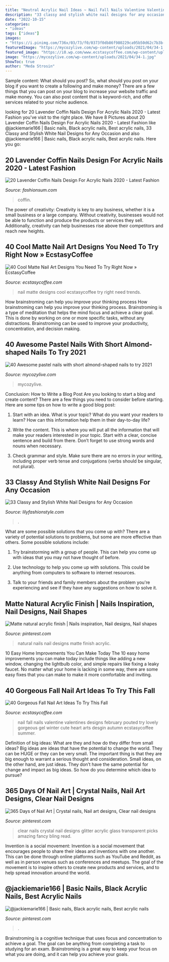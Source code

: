 ```yaml
---
title: "Neutral Acrylic Nail Ideas ~ Nail Fall Nails Valentine Valentines Designs February Pouted Try Lovely Gorgeous Gel Winter Cute Heart Arts Desgin Autumn Ecstasycoffee Summer"
description: "33 classy and stylish white nail designs for any occasion"
date: "2022-10-15"
categories:
- "ideas"
tags: ["ideas"]
images:
- "https://i.pinimg.com/736x/03/73/f0/0373f0db86f980229ca95b50d62c7b3b--clear-nails-crystal-nails.jpg"
featuredImage: "https://mycozylive.com/wp-content/uploads/2021/04/34-1.jpg"
featured_image: "https://i0.wp.com/www.ecstasycoffee.com/wp-content/uploads/2016/09/Matte-Nail-Art-Ideas-@EcstasyCoffee-7.jpg"
image: "https://mycozylive.com/wp-content/uploads/2021/04/34-1.jpg"
ShowToc: true
author: "Meda Strosin"
---
```



Sample content: What should you post?
So, what should you post on your blog if you want to create a following and make money? 
There are a few things that you can post on your blog to increase your website traffic and make money. You can also post content that is keyword-rich, and offer services related to your niche audience.

	

		
looking for 20 Lavender Coffin Nails Design For Acrylic Nails 2020 - Latest Fashion you've visit to the right place. We have 8 Pictures about 20 Lavender Coffin Nails Design For Acrylic Nails 2020 - Latest Fashion like @jackiemarie166 | Basic nails, Black acrylic nails, Best acrylic nails, 33 Classy and Stylish White Nail Designs for Any Occasion and also @jackiemarie166 | Basic nails, Black acrylic nails, Best acrylic nails. Here you go:
		
    
## 20 Lavender Coffin Nails Design For Acrylic Nails 2020 - Latest Fashion

<img loading=lazy src="https://fashionsum.com/wp-content/uploads/2020/04/8-2.jpg" onerror="this.onerror=null;this.src='https://tse3.mm.bing.net/th?id=OIP.O-gGP9UXvMXeL6oBn_hTkQHaKZ&amp;pid=15.1';" alt="20 Lavender Coffin Nails Design For Acrylic Nails 2020 - Latest Fashion">

_Source: fashionsum.com_

>coffin. 

	

The power of creativity:
Creativity is key to any business, whether it is a small business or a large company. Without creativity, businesses would not be able to function and produce the products or services they sell. Additionally, creativity can help businesses rise above their competitors and reach new heights.

    
## 40 Cool Matte Nail Art Designs You Need To Try Right Now » EcstasyCoffee

<img loading=lazy src="https://i0.wp.com/www.ecstasycoffee.com/wp-content/uploads/2016/09/Matte-Nail-Art-Ideas-@EcstasyCoffee-7.jpg" onerror="this.onerror=null;this.src='https://tse2.mm.bing.net/th?id=OIP.C2T3nz9OcxJx8llxIZThUwHaIW&amp;pid=15.1';" alt="40 Cool Matte Nail Art Designs You Need To Try Right Now » EcstasyCoffee">

_Source: ecstasycoffee.com_

>nail matte designs cool ecstasycoffee try right need trends. 

	

How brainstroming can help you improve your thinking process
How brainstroming can help you improve your thinking process. Brainstroming is a type of meditation that helps the mind focus and achieve a clear goal. This is done by working on one or more specific tasks, without any distractions. Brainstroming can be used to improve your productivity, concentration, and decision making.

    
## 40 Awesome Pastel Nails With Short Almond-shaped Nails To Try 2021

<img loading=lazy src="https://mycozylive.com/wp-content/uploads/2021/04/34-1.jpg" onerror="this.onerror=null;this.src='https://tse2.mm.bing.net/th?id=OIP.b6iiOIN5SlvDLL0lnA2FnwHaLH&amp;pid=15.1';" alt="40 Awesome pastel nails with short almond-shaped nails to try 2021">

_Source: mycozylive.com_

>mycozylive. 

	

Conclusion: How to Write a Blog Post
Are you looking to start a blog and create content? There are a few things you need to consider before starting. Here are some tips on how to write a good blog post:
1. Start with an idea. What is your topic? What do you want your readers to learn? How can this information help them in their day-to-day life?

2. Write the content. This is where you will put all the information that will make your readers interested in your topic. Start with a clear, concise sentence and build from there. Don’t forget to use strong words and nouns when necessary.

3. Check grammar and style. Make sure there are no errors in your writing, including proper verb tense and conjugations (verbs should be singular, not plural).

    
## 33 Classy And Stylish White Nail Designs For Any Occasion

<img loading=lazy src="https://lilyfashionstyle.com/wp-content/uploads/2021/05/20-5-683x1024.jpg" onerror="this.onerror=null;this.src='https://tse4.mm.bing.net/th?id=OIP.oOJf9nAj4FOnQll7QeBzYQHaLG&amp;pid=15.1';" alt="33 Classy and Stylish White Nail Designs for Any Occasion">

_Source: lilyfashionstyle.com_

>. 

	

What are some possible solutions that you come up with?
There are a variety of potential solutions to problems, but some are more effective than others. Some possible solutions include:
1. Try brainstorming with a group of people. This can help you come up with ideas that you may not have thought of before.

2. Use technology to help you come up with solutions. This could be anything from computers to software to internet resources.

3. Talk to your friends and family members about the problem you're experiencing and see if they have any suggestions on how to solve it.

    
## Matte Natural Acrylic Finish | Nails Inspiration, Nail Designs, Nail Shapes

<img loading=lazy src="https://i.pinimg.com/736x/af/e8/41/afe841254acf28757ebbe85bf285a43f--my-life-natural.jpg" onerror="this.onerror=null;this.src='https://tse4.mm.bing.net/th?id=OIP.PQZLxNUUqAKGjYp0LtS2IwHaJ3&amp;pid=15.1';" alt="Matte natural acrylic finish | Nails inspiration, Nail designs, Nail shapes">

_Source: pinterest.com_

>natural nails nail designs matte finish acrylic. 

	

10 Easy Home Improvements You Can Make Today
The 10 easy home improvements you can make today include things like adding a new window, changing the lightbulb color, and simple repairs like fixing a leaky faucet. No matter what your home is lacking in some way, there are some easy fixes that you can make to make it more comfortable and inviting.

    
## 40 Gorgeous Fall Nail Art Ideas To Try This Fall

<img loading=lazy src="https://i0.wp.com/www.ecstasycoffee.com/wp-content/uploads/2016/09/Fall-Nail-Art-Idea.jpg" onerror="this.onerror=null;this.src='https://tse4.mm.bing.net/th?id=OIP.1A-vdxllfIjJuCMLymknwgHaNJ&amp;pid=15.1';" alt="40 Gorgeous Fall Nail Art Ideas To Try This Fall">

_Source: ecstasycoffee.com_

>nail fall nails valentine valentines designs february pouted try lovely gorgeous gel winter cute heart arts desgin autumn ecstasycoffee summer. 

	

Definition of big ideas: What are they and how do they differ from small ideas?
Big ideas are ideas that have the potential to change the world. They can be HUGE or they can be very small. The important thing is that they are big enough to warrant a serious thought and consideration. Small ideas, on the other hand, are just ideas. They don’t have the same potential for change and impact as big ideas. So how do you determine which idea to pursue?

    
## 365 Days Of Nail Art | Crystal Nails, Nail Art Designs, Clear Nail Designs

<img loading=lazy src="https://i.pinimg.com/736x/03/73/f0/0373f0db86f980229ca95b50d62c7b3b--clear-nails-crystal-nails.jpg" onerror="this.onerror=null;this.src='https://tse2.mm.bing.net/th?id=OIP.oPA_PgrFUMUA2ZLCMTHrPwHaJ3&amp;pid=15.1';" alt="365 Days of Nail Art | Crystal nails, Nail art designs, Clear nail designs">

_Source: pinterest.com_

>clear nails crystal nail designs glitter acrylic glass transparent picks amazing fancy bling read. 

	

Invention is a social movement:
Invention is a social movement that encourages people to share their ideas and inventions with one another. This can be done through online platforms such as YouTube and Reddit, as well as in person venues such as conferences and meetups. The goal of the movement is to inspire others to create new products and services, and to help spread innovation around the world.

    
## @jackiemarie166 | Basic Nails, Black Acrylic Nails, Best Acrylic Nails

<img loading=lazy src="https://i.pinimg.com/736x/12/d2/2a/12d22a29e9ad4b3a90be2c62849254de.jpg" onerror="this.onerror=null;this.src='https://tse1.mm.bing.net/th?id=OIP.vTJho0bjxJx0P_ucjxgBsgHaKl&amp;pid=15.1';" alt="@jackiemarie166 | Basic nails, Black acrylic nails, Best acrylic nails">

_Source: pinterest.com_

>. 

	

Brainstroming is a cognitive technique that uses focus and concentration to achieve a goal. The goal can be anything from completing a task to studying for an exam. Brainstroming is a great way to keep your focus on what you are doing, and it can help you achieve your goals.

